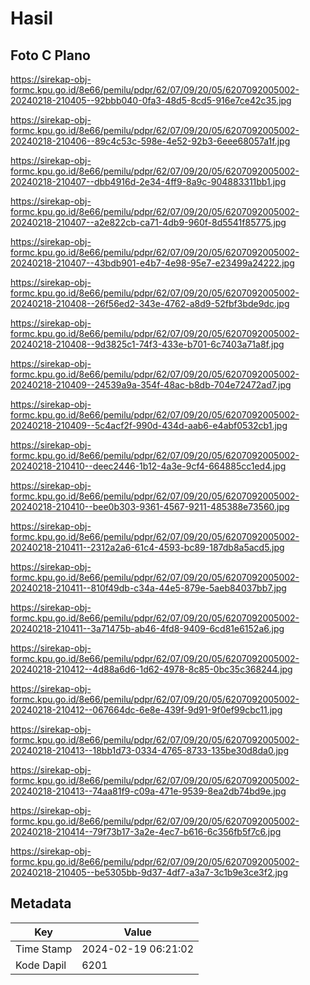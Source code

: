 # Hasil

## Foto C Plano

https://sirekap-obj-formc.kpu.go.id/8e66/pemilu/pdpr/62/07/09/20/05/6207092005002-20240218-210405--92bbb040-0fa3-48d5-8cd5-916e7ce42c35.jpg

https://sirekap-obj-formc.kpu.go.id/8e66/pemilu/pdpr/62/07/09/20/05/6207092005002-20240218-210406--89c4c53c-598e-4e52-92b3-6eee68057a1f.jpg

https://sirekap-obj-formc.kpu.go.id/8e66/pemilu/pdpr/62/07/09/20/05/6207092005002-20240218-210407--dbb4916d-2e34-4ff9-8a9c-904883311bb1.jpg

https://sirekap-obj-formc.kpu.go.id/8e66/pemilu/pdpr/62/07/09/20/05/6207092005002-20240218-210407--a2e822cb-ca71-4db9-960f-8d5541f85775.jpg

https://sirekap-obj-formc.kpu.go.id/8e66/pemilu/pdpr/62/07/09/20/05/6207092005002-20240218-210407--43bdb901-e4b7-4e98-95e7-e23499a24222.jpg

https://sirekap-obj-formc.kpu.go.id/8e66/pemilu/pdpr/62/07/09/20/05/6207092005002-20240218-210408--26f56ed2-343e-4762-a8d9-52fbf3bde9dc.jpg

https://sirekap-obj-formc.kpu.go.id/8e66/pemilu/pdpr/62/07/09/20/05/6207092005002-20240218-210408--9d3825c1-74f3-433e-b701-6c7403a71a8f.jpg

https://sirekap-obj-formc.kpu.go.id/8e66/pemilu/pdpr/62/07/09/20/05/6207092005002-20240218-210409--24539a9a-354f-48ac-b8db-704e72472ad7.jpg

https://sirekap-obj-formc.kpu.go.id/8e66/pemilu/pdpr/62/07/09/20/05/6207092005002-20240218-210409--5c4acf2f-990d-434d-aab6-e4abf0532cb1.jpg

https://sirekap-obj-formc.kpu.go.id/8e66/pemilu/pdpr/62/07/09/20/05/6207092005002-20240218-210410--deec2446-1b12-4a3e-9cf4-664885cc1ed4.jpg

https://sirekap-obj-formc.kpu.go.id/8e66/pemilu/pdpr/62/07/09/20/05/6207092005002-20240218-210410--bee0b303-9361-4567-9211-485388e73560.jpg

https://sirekap-obj-formc.kpu.go.id/8e66/pemilu/pdpr/62/07/09/20/05/6207092005002-20240218-210411--2312a2a6-61c4-4593-bc89-187db8a5acd5.jpg

https://sirekap-obj-formc.kpu.go.id/8e66/pemilu/pdpr/62/07/09/20/05/6207092005002-20240218-210411--810f49db-c34a-44e5-879e-5aeb84037bb7.jpg

https://sirekap-obj-formc.kpu.go.id/8e66/pemilu/pdpr/62/07/09/20/05/6207092005002-20240218-210411--3a71475b-ab46-4fd8-9409-6cd81e6152a6.jpg

https://sirekap-obj-formc.kpu.go.id/8e66/pemilu/pdpr/62/07/09/20/05/6207092005002-20240218-210412--4d88a6d6-1d62-4978-8c85-0bc35c368244.jpg

https://sirekap-obj-formc.kpu.go.id/8e66/pemilu/pdpr/62/07/09/20/05/6207092005002-20240218-210412--067664dc-6e8e-439f-9d91-9f0ef99cbc11.jpg

https://sirekap-obj-formc.kpu.go.id/8e66/pemilu/pdpr/62/07/09/20/05/6207092005002-20240218-210413--18bb1d73-0334-4765-8733-135be30d8da0.jpg

https://sirekap-obj-formc.kpu.go.id/8e66/pemilu/pdpr/62/07/09/20/05/6207092005002-20240218-210413--74aa81f9-c09a-471e-9539-8ea2db74bd9e.jpg

https://sirekap-obj-formc.kpu.go.id/8e66/pemilu/pdpr/62/07/09/20/05/6207092005002-20240218-210414--79f73b17-3a2e-4ec7-b616-6c356fb5f7c6.jpg

https://sirekap-obj-formc.kpu.go.id/8e66/pemilu/pdpr/62/07/09/20/05/6207092005002-20240218-210405--be5305bb-9d37-4df7-a3a7-3c1b9e3ce3f2.jpg


## Metadata

| Key        | Value               |
| ---------- | ------------------- |
| Time Stamp | 2024-02-19 06:21:02 |
| Kode Dapil | 6201                |



